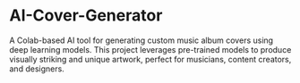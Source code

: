 # AI-Cover-Generator
A Colab-based AI tool for generating custom music album covers using deep learning models. This project leverages pre-trained models to produce visually striking and unique artwork, perfect for musicians, content creators, and designers.

